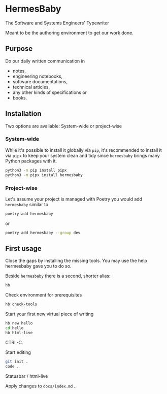 # HermesBaby

The Software and Systems Engineers' Typewriter

Meant to be the authoring environment to get our work done.

## Purpose

Do our daily written communication in

- notes,
- engineering notebooks,
- software documentations,
- technical articles,
- any other kinds of specifications or
- books.


## Installation

Two options are available: System-wide or project-wise

### System-wide

While it's possible to install it globally via `pip`, it's recommended to install it via `pipx` to keep your system clean and tidy since `hermesbaby` brings many Python packages with it.


```bash
python3 -m pip install pipx
python3 -m pipx install hermesbaby
```


### Project-wise

Let's assume your project is managed with Poetry you would add `hermesbaby` similar to

```bash
poetry add hermesbaby
```

or

```bash
poetry add hermesbaby --group dev
```


## First usage

Close the gaps by installing the missing tools. You may use the help hermesbaby gave you to do so.

Beside `hermesbaby` there is a second, shorter alias:

```bash
hb
```

Check environment for prerequisites

```bash
hb check-tools
```


Start your first new virtual piece of writing

```bash
hb new hello
cd hello
hb html-live
```

CTRL-C.


Start editing

```bash
git init .
code .
```

Statusbar / html-live

Apply changes to `docs/index.md` ..

